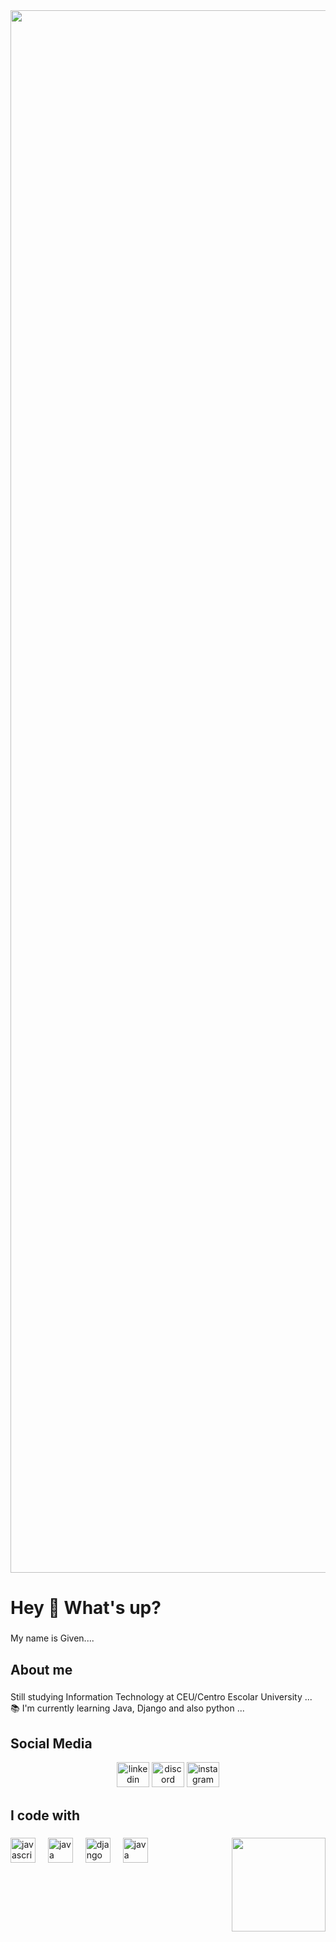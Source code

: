 <div align="center">
  <img width="2500" src="https://media1.tenor.com/m/lwCmov2xYJUAAAAC/rules.gif" />
</div>

###

<h1 align="left">Hey 👋 What's up?</h1>

###

<p align="left">My name is Given....</p>

###

<h2 align="left">About me</h2>

###

<p align="left">Still studying Information Technology at CEU/Centro Escolar University  ...<br>📚 I'm currently learning Java, Django and also python ...<br>
  
###
<h2 align="left">Social Media</h2>
<div align="center">
<img src="https://raw.githubusercontent.com/maurodesouza/profile-readme-generator/master/src/assets/icons/social/linkedin/default.svg" width="52" height="40" alt="linkedin logo"  />
<img src="https://raw.githubusercontent.com/maurodesouza/profile-readme-generator/master/src/assets/icons/social/discord/default.svg" width="52" height="40" alt="discord logo"  />
<img src="https://raw.githubusercontent.com/maurodesouza/profile-readme-generator/master/src/assets/icons/social/instagram/default.svg" width="52" height="40" alt="instagram logo"  />
</div>

<h2 align="left">I code with</h2>

###


<img align="right" height="150" src="https://media1.tenor.com/m/YdiQUQ4AkQQAAAAd/anime-anime-girl-dancing.gif"  />

<div align="left">
  <img src="https://cdn.jsdelivr.net/gh/devicons/devicon/icons/javascript/javascript-original.svg" height="40" alt="javascript logo"  />
  <img width="12" />
  <img src="https://cdn.jsdelivr.net/gh/devicons/devicon/icons/python/python-plain.svg" height="40" alt="java"  />
  <img width="12" />
  <img src="https://cdn.jsdelivr.net/gh/devicons/devicon/icons/django/django-plain.svg" height="40" alt="django"  />
  <img width="12" />
  <img src="https://cdn.jsdelivr.net/gh/devicons/devicon/icons/java/java-plain.svg" height="40" alt="java"  />
  <img width="12" />



  
</div>

###
